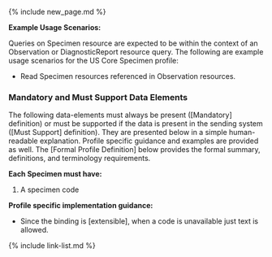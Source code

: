 {% include new_page.md %}

**Example Usage Scenarios:**

Queries on Specimen resource are expected to be within the context of an Observation or DiagnosticReport resource query. The following are
example usage scenarios for the US Core Specimen profile:

-   Read Specimen resources referenced in Observation resources.

### Mandatory and Must Support Data Elements

The following data-elements must always be present ([Mandatory] definition) or must be supported if the data is present in the sending system ([Must Support] definition). They are presented below in a simple human-readable explanation.  Profile specific guidance and examples are provided as well.  The [Formal Profile Definition] below provides the  formal summary, definitions, and  terminology requirements.  

**Each Specimen must have:**

1.  A specimen code

**Profile specific implementation guidance:**

*  Since the binding is [extensible], when a code is unavailable just text is allowed.

{% include link-list.md %}
